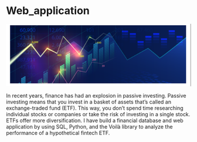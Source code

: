 # Web_application

![](snapshots/intro_7.PNG)

In recent years, finance has had an explosion in passive investing. Passive investing means that you invest in a basket of assets that’s called an exchange-traded fund (ETF). This way, you don’t spend time researching individual stocks or companies or take the risk of investing in a single stock. ETFs offer more diversification. I have build a financial database and web application by using SQL, Python, and the Voilà library to analyze the performance of a hypothetical fintech ETF.
